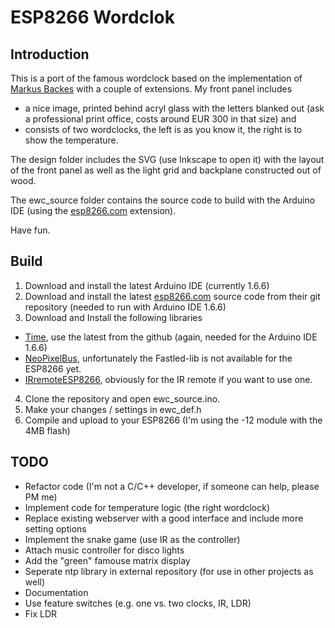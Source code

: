# ESP8266 Wordclok

## Introduction

This is a port of the famous wordclock based on the implementation of [Markus Backes]( https://github.com/bagges/rgb_wordclock) with a couple of extensions. My front panel includes
* a nice image, printed behind acryl glass with the letters blanked out (ask a professional print office, costs around EUR 300 in that size) and
* consists of two wordclocks, the left is as you know it, the right is to show the temperature.

The design folder includes the SVG (use Inkscape to open it) with the layout of the front panel as well as the light grid and backplane constructed out of wood.

The ewc_source folder contains the source code to build with the Arduino IDE (using the [esp8266.com](https://github.com/esp8266/Arduino) extension).

Have fun.

## Build
1. Download and install the latest Arduino IDE (currently 1.6.6)
2. Download and install the latest [esp8266.com](https://github.com/esp8266/Arduino) source code from their git repository (needed to run with Arduino IDE 1.6.6)
3. Download and Install the following libraries
  * [Time](https://www.pjrc.com/teensy/td_libs_Time.html), use the latest from the github (again, needed for the Arduino IDE 1.6.6)
  * [NeoPixelBus](https://github.com/Makuna/NeoPixelBus), unfortunately the Fastled-lib is not available for the ESP8266 yet.
  * [IRremoteESP8266](https://github.com/markszabo/IRremoteESP8266), obviously for the IR remote if you want to use one.
4. Clone the repository and open ewc_source.ino.
5. Make your changes / settings in ewc_def.h
6. Compile and upload to your ESP8266 (I'm using the -12 module with the 4MB flash)

## TODO
* Refactor code (I'm not a C/C++ developer, if someone can help, please PM me)
* Implement code for temperature logic (the right wordclock)
* Replace existing webserver with a good interface and include more setting options
* Implement the snake game (use IR as the controller)
* Attach music controller for disco lights
* Add the "green" famouse matrix display
* Seperate ntp library in external repository (for use in other projects as well)
* Documentation
* Use feature switches (e.g. one vs. two clocks, IR, LDR)
* Fix LDR
